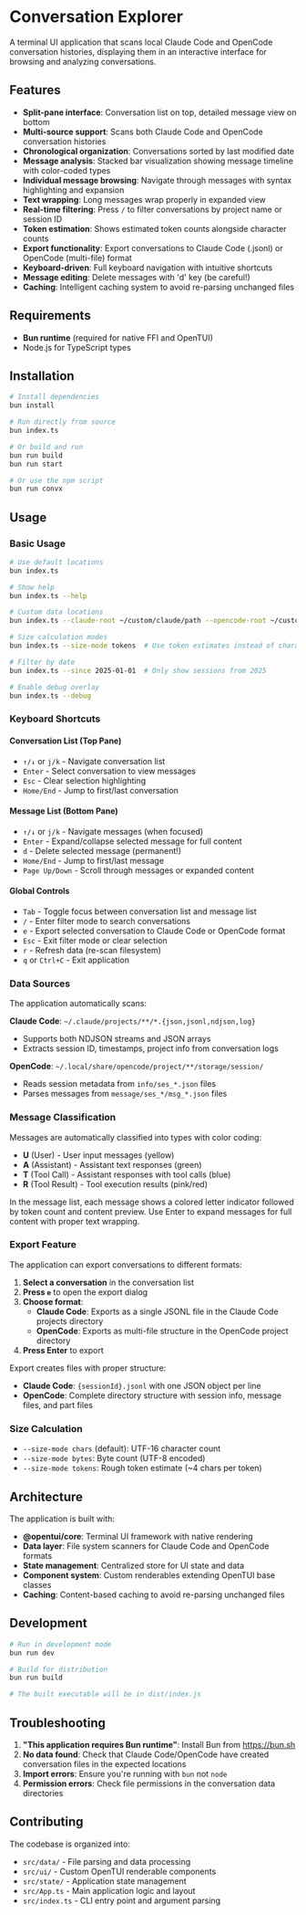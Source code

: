 # Conversation Explorer

A terminal UI application that scans local Claude Code and OpenCode conversation histories, displaying them in an interactive interface for browsing and analyzing conversations.

## Features

- **Split-pane interface**: Conversation list on top, detailed message view on bottom
- **Multi-source support**: Scans both Claude Code and OpenCode conversation histories  
- **Chronological organization**: Conversations sorted by last modified date
- **Message analysis**: Stacked bar visualization showing message timeline with color-coded types
- **Individual message browsing**: Navigate through messages with syntax highlighting and expansion
- **Text wrapping**: Long messages wrap properly in expanded view
- **Real-time filtering**: Press `/` to filter conversations by project name or session ID
- **Token estimation**: Shows estimated token counts alongside character counts
- **Export functionality**: Export conversations to Claude Code (.jsonl) or OpenCode (multi-file) format
- **Keyboard-driven**: Full keyboard navigation with intuitive shortcuts
- **Message editing**: Delete messages with 'd' key (be careful!)
- **Caching**: Intelligent caching system to avoid re-parsing unchanged files

## Requirements

- **Bun runtime** (required for native FFI and OpenTUI)
- Node.js for TypeScript types

## Installation

```bash
# Install dependencies
bun install

# Run directly from source
bun index.ts

# Or build and run  
bun run build
bun run start

# Or use the npm script
bun run convx
```

## Usage

### Basic Usage

```bash
# Use default locations
bun index.ts

# Show help
bun index.ts --help

# Custom data locations
bun index.ts --claude-root ~/custom/claude/path --opencode-root ~/custom/opencode/path

# Size calculation modes
bun index.ts --size-mode tokens  # Use token estimates instead of character count

# Filter by date
bun index.ts --since 2025-01-01  # Only show sessions from 2025

# Enable debug overlay
bun index.ts --debug
```

### Keyboard Shortcuts

#### Conversation List (Top Pane)
- `↑/↓` or `j/k` - Navigate conversation list
- `Enter` - Select conversation to view messages
- `Esc` - Clear selection highlighting
- `Home/End` - Jump to first/last conversation

#### Message List (Bottom Pane)  
- `↑/↓` or `j/k` - Navigate messages (when focused)
- `Enter` - Expand/collapse selected message for full content
- `d` - Delete selected message (permanent!)
- `Home/End` - Jump to first/last message
- `Page Up/Down` - Scroll through messages or expanded content

#### Global Controls
- `Tab` - Toggle focus between conversation list and message list
- `/` - Enter filter mode to search conversations
- `e` - Export selected conversation to Claude Code or OpenCode format
- `Esc` - Exit filter mode or clear selection
- `r` - Refresh data (re-scan filesystem)
- `q` or `Ctrl+C` - Exit application

### Data Sources

The application automatically scans:

**Claude Code**: `~/.claude/projects/**/*.{json,jsonl,ndjson,log}`
- Supports both NDJSON streams and JSON arrays
- Extracts session ID, timestamps, project info from conversation logs

**OpenCode**: `~/.local/share/opencode/project/**/storage/session/`
- Reads session metadata from `info/ses_*.json` files  
- Parses messages from `message/ses_*/msg_*.json` files

### Message Classification

Messages are automatically classified into types with color coding:

- **U** (User) - User input messages (yellow)
- **A** (Assistant) - Assistant text responses (green)  
- **T** (Tool Call) - Assistant responses with tool calls (blue)
- **R** (Tool Result) - Tool execution results (pink/red)

In the message list, each message shows a colored letter indicator followed by token count and content preview. Use Enter to expand messages for full content with proper text wrapping.

### Export Feature

The application can export conversations to different formats:

1. **Select a conversation** in the conversation list
2. **Press `e`** to open the export dialog
3. **Choose format**:
   - **Claude Code**: Exports as a single JSONL file in the Claude Code projects directory
   - **OpenCode**: Exports as multi-file structure in the OpenCode project directory
4. **Press Enter** to export

Export creates files with proper structure:
- **Claude Code**: `{sessionId}.jsonl` with one JSON object per line
- **OpenCode**: Complete directory structure with session info, message files, and part files

### Size Calculation

- `--size-mode chars` (default): UTF-16 character count
- `--size-mode bytes`: Byte count (UTF-8 encoded)
- `--size-mode tokens`: Rough token estimate (~4 chars per token)

## Architecture

The application is built with:

- **@opentui/core**: Terminal UI framework with native rendering
- **Data layer**: File system scanners for Claude Code and OpenCode formats
- **State management**: Centralized store for UI state and data
- **Component system**: Custom renderables extending OpenTUI base classes
- **Caching**: Content-based caching to avoid re-parsing unchanged files

## Development

```bash
# Run in development mode
bun run dev

# Build for distribution  
bun run build

# The built executable will be in dist/index.js
```

## Troubleshooting

1. **"This application requires Bun runtime"**: Install Bun from https://bun.sh
2. **No data found**: Check that Claude Code/OpenCode have created conversation files in the expected locations
3. **Import errors**: Ensure you're running with `bun` not `node`
4. **Permission errors**: Check file permissions in the conversation data directories

## Contributing

The codebase is organized into:

- `src/data/` - File parsing and data processing
- `src/ui/` - Custom OpenTUI renderable components  
- `src/state/` - Application state management
- `src/App.ts` - Main application logic and layout
- `src/index.ts` - CLI entry point and argument parsing